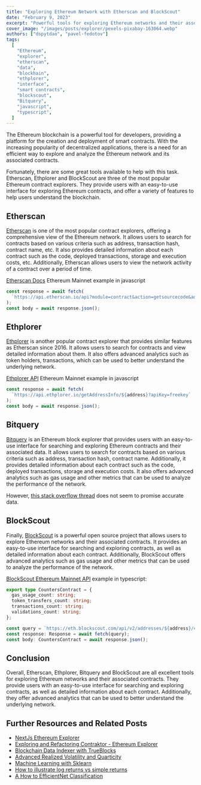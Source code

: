 ```yaml
---
title: "Exploring Ethereum Network with Etherscan and BlockScout"
date: "February 9, 2023"
excerpt: "Powerful tools for exploring Ethereum networks and their associated contracts provide users with an easy-to-use interface for searching and exploring contracts."
cover_image: "/images/posts/explorer/pexels-pixabay-163064.webp"
authors: ["dspytdao", "pavel-fedotov"]
tags:
  [
    "Ethereum",
    "explorer",
    "etherscan",
    "data",
    "blockhain",
    "ethplorer",
    "interface",
    "smart contracts",
    "blockscout",
    "Bitquery",
    "javascript",
    "typescript",
  ]
---
```


The Ethereum blockchain is a powerful tool for developers, providing a platform for the creation and deployment of smart contracts. With the increasing popularity of decentralized applications, there is a need for an efficient way to explore and analyze the Ethereum network and its associated contracts.

Fortunately, there are some great tools available to help with this task. Etherscan, Ethplorer and BlockScout are three of the most popular Ethereum contract explorers. They provide users with an easy-to-use interface for exploring Ethereum contracts, and offer a variety of features to help users understand the blockchain.

## Etherscan

[Etherscan](https://etherscan.io/) is one of the most popular contract explorers, offering a comprehensive view of the Ethereum network. It allows users to search for contracts based on various criteria such as address, transaction hash, contract name, etc. It also provides detailed information about each contract such as the code, deployed transactions, storage and execution costs, etc. Additionally, Etherscan allows users to view the network activity of a contract over a period of time.

[Etherscan Docs](https://docs.etherscan.io/) Ethereum Mainnet example in javascript

```js
const response = await fetch(
  `https://api.etherscan.io/api?module=contract&action=getsourcecode&address=${address}&apikey=${process.env.ETHERSCAN_API_KEY}`
);
const body = await response.json();
```

## Ethplorer

[Ethplorer](https://ethplorer.io/) is another popular contract explorer that provides similar features as Etherscan since 2016. It allows users to search for contracts and view detailed information about them. It also offers advanced analytics such as token holders, transactions, which can be used to better understand the underlying network.

[Ethplorer API](https://github.com/EverexIO/Ethplorer/wiki/Ethplorer-API) Ethereum Mainnet example in javascript

```js
const response = await fetch(
  `https://api.ethplorer.io/getAddressInfo/${address}?apiKey=freekey`
);
const body = await response.json();
```

## Bitquery

[Bitquery](https://explorer.bitquery.io/) is an Ethereum block explorer that provides users with an easy-to-use interface for searching and exploring Ethereum contracts and their associated data. It allows users to search for contracts based on various criteria such as address, transaction hash, contract name. Additionally, it provides detailed information about each contract such as the code, deployed transactions, storage and execution costs. It also offers advanced analytics such as gas usage and other metrics that can be used to analyze the performance of the network.

However, [this stack overflow thread](https://stackoverflow.com/questions/70784272/bitquery-wrong-data-not-real-time) does not seem to promise accurate data.

## BlockScout

Finally, [BlockScout](https://www.blockscout.com/) is a powerful open source project that allows users to explore Ethereum networks and their associated contracts. It provides an easy-to-use interface for searching and exploring contracts, as well as detailed information about each contract. Additionally, BlockScout offers advanced analytics such as gas usage and other metrics that can be used to analyze the performance of the network.

[BlockScout Ethereum Mainnet API](https://eth.blockscout.com/api-docs) example in typescript:

```ts
export type CountersContract = {
  gas_usage_count: string;
  token_transfers_count: string;
  transactions_count: string;
  validations_count: string;
};

const query = `https://eth.blockscout.com/api/v2/addresses/${address}/counters`;
const response: Response = await fetch(query);
const body: CountersContract = await response.json();
```

## Conclusion

Overall, Etherscan, Ethplorer, Bitquery and BlockScout are all excellent tools for exploring Ethereum networks and their associated contracts. They provide users with an easy-to-use interface for searching and exploring contracts, as well as detailed information about each contract. Additionally, they offer advanced analytics that can be used to better understand the underlying network.

## Further Resources and Related Posts

- [NextJs Ethereum Explorer](https://github.com/Pfed-prog/NextJsExplorer)
- [Exploring and Refactoring Contraktor - Ethereum Explorer](https://dspyt.com/refactoring-contraktor)
- [Blockchain Data Indexer with TrueBlocks](https://dspyt.com/blockchain-data-indexer-with-trueblocks)
- [Advanced Realized Volatility and Quarticity](https://dspyt.com/advanced-realized-volatility-and-quarticity)
- [Machine Learning with Sklearn](https://dspyt.com/machine-learning-time-series-temperature-data-modeling)
- [How to illustrate log returns vs simple returns](https://dspyt.com/simple-returns-log-return-and-volatility-simple-introduction)
- [A How to EfficientNet Classification](https://dspyt.com/efficientnet-classification)
